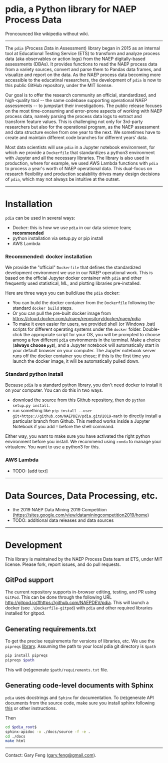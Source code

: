 # pdia, a Python library for NAEP Process Data
Proncounced like wikipedia without wiki.

----

The `pdia` (*P*rocess *D*ata *i*n *A*ssessment) library began in 2015 as an internal tool at Educational Testing Service (ETS) to transform and analyze process data (aka observables or action logs) from the NAEP digitally-based assessments (DBAs). It provides functions to read the NAEP process data from a variety sources, convert and parse them to Pandas data frames, and visualize and report on the data. As the NAEP process data becoming more accessible to the educatinal researchers, the development of `pdia` is now to this public GitHub repository, under the MIT license. 

Our goal is to offer the research community an official, standardized, and high-quality tool -- the same codebase supporting operational NAEP assessments -- to jumpstart their investigations. The public release focuses on the most time-consuming and error-prone aspects of working with NAEP process data, namely parsing the process data logs to extract and transform feature values. This is challenging not only for 3rd-party researchers but also for the operational program, as the NAEP assessment and data structure evolve from one year to the next. We sometimes have to create and maintain different code branches for different years' data.  

Most data scientists will use `pdia` in a Jupyter notebook environment, for which we provide a `Dockerfile` that standardizes a python3 environment with Jupyter and all the necessary libraries. The library is also used in production, where for example, we used AWS Lambda functions with `pdia` to process a year's worth of NAEP operational data. This dual-focus on research flexibility and production scalability drives many design decisions of `pdia`, which may not always be intuitive at the outset. 

----

# Installation

`pdia` can be used in several ways:
- Docker: this is how we use `pdia` in our data science team; **recommended**
- python installation via setup.py or pip install
- AWS Lambda

### Recommended: docker installation

We provide the "official" `Dockerfile` that defines the standardized development environment we use in our NAEP operational work. This is based on the official Jupyter docker container with `pdia` and other frequently used statistical, ML, and plotting libraries pre-installed. 

Here are three ways you can build/use the `pdia` docker:
- You can build the docker container from the `Dockerfile` following the standard `docker build` steps. 
- Or you can pull the pre-built docker image from https://cloud.docker.com/u/naep/repository/docker/naep/pdia
- To make it even easier for users, we provided shell (or Windows .bat) scripts for different operating systems under the `docker` folder. Double-click the appropriate script for your OS, you will be prompted to choose among a few different `pdia` environments in the terminal. Make a choice (**always choose `py3`**), and a Jupyter notebook will automatically start in your default browser on your computer. The Jupyter notebook server runs off the docker container you chose; if this is the first time you launch the docker image, it will be automatically pulled down. 

### Standard python install

Because `pdia` is a standard python library, you don't need docker to install it on your computer. You can do this in two ways.

- download the source from this Github repository, then do `python setup.py install`. 
- run something like `pip install --user git+https://github.com/NAEPDEV/pdia.git@2019-math` to directly install a particular branch from Github. This method works inside a Jupyter Notebook if you add `!` before the shell command.

Either way, you want to make sure you have activated the right python environment before you install. We recommend using `conda` to manage your virtualenv. You want to use a python3 for this.

### AWS Lambda

- TODO: [add text]

----
# Data Sources, Data Processing, etc.

- the 2019 NAEP Data Mining 2019 Competition (https://sites.google.com/view/dataminingcompetition2019/home)
- TODO: additional data releases and data sources

----

# Development

This library is maintained by the NAEP Process Data team at ETS, under MIT license. Please fork, report issues, and do pull requests.

## GitPod support

The current repository supports in-browser editing, testing, and PR using `GitPod`. This can be done through the following URL http://gitpod.io/#https://github.com/NAEPDEV/pdia. This will launch a docker (see `.\Dockerfile-gitpod`) with `pdia` and other required libraries installed for gitpod. 

## Generating requirements.txt

To get the precise requirements for versions of libraries, etc. We use the `pipreqs`
[library](https://github.com/bndr/pipreqs). Assuming the path
to your local pdia git directory is `$path`

```bash
pip install pipreqs
pipreqs $path
```

This will (re)generate `$path/requirements.txt` file.

## Generating code-level documents with Sphinx

`pdia` uses docstrings and `Sphinx` for documentation. To (re)generate API documents from the source code, make sure you install sphinx following [this]( https://developer.ridgerun.com/wiki/index.php/How_to_generate_sphinx_documentation_for_python_code_running_in_an_embedded_system) or other instructions.

Then

```bash
cd $pdia_root$
sphinx-apidoc -o ./docs/source -f -e .
cd ./docs
make html
```  
----

 Contact: Gary Feng (gary.feng@gmail.com). 
